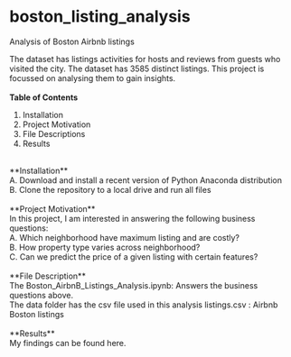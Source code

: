 # boston_listing_analysis
Analysis of Boston Airbnb listings

The dataset has listings activities for hosts and reviews from guests who visited the city. The dataset has 3585 distinct listings. This project is focussed on analysing them to gain insights. 
<br><br>
**Table of Contents**
1.	Installation
2.	Project Motivation
3.	File Descriptions
4.	Results
<br>
**Installation**
<br>
    A. Download and install a recent version of Python Anaconda distribution 
<br>
    B. Clone the repository to a local drive and run all files
<br>
<br>
**Project Motivation**
<br>
In this project, I am interested in answering the following business questions: <br>
    A. Which neighborhood have maximum listing and are costly? <br>
    B. How property type varies across neighborhood? <br>
    C. Can we predict the price of a given listing with certain features? <br> <br>
**File Description**
<br>
    The Boston_AirbnB_Listings_Analysis.ipynb: Answers the business questions above. <br>
    The data folder has the csv file used in this analysis listings.csv : Airbnb Boston listings <br><br>
**Results**
<br>
    My findings can be found here.
